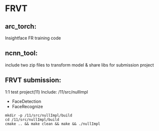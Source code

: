 # FRVT

## arc_torch:
  Insightface FR training code

## ncnn_tool:
  include two zip files to transform model & share libs for submission project

## FRVT submission:
  1:1 test project(11)
  Include: /11/src/nullImpl
   * FaceDetection
   * FaceRecognize
   ```
   mkdir -p /11/src/nullImpl/build 
   cd /11/src/nullImpl/build
   cmake .. && make clean && make && ./nullImpl
   ```
